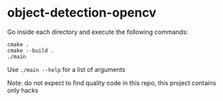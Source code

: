# object-detection-opencv

Go inside each directory and execute the following commands:

    cmake .
    cmake --build .
    ./main

Use `./main --help` for a list of arguments

Note: do not expect to find quality code in this repo, this project contains only hacks
